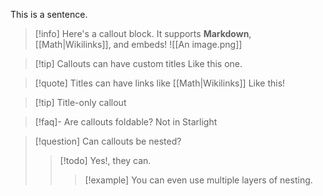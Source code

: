 This is a sentence.

> [!info]
> Here's a callout block.
> It supports **Markdown**, [[Math|Wikilinks]], and embeds!
> ![[An image.png]]

> [!tip] Callouts can have custom titles
> Like this one.

> [!quote] Titles can have links like [[Math|Wikilinks]]
> Like this!

> [!tip] Title-only callout

> [!faq]- Are callouts foldable?
> Not in Starlight

> [!question] Can callouts be nested?
>
> > [!todo] Yes!, they can.
> >
> > > [!example] You can even use multiple layers of nesting.
